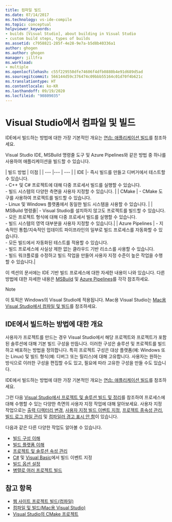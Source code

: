 ```yaml
---
title: 컴파일 빌드
ms.date: 07/14/2017
ms.technology: vs-ide-compile
ms.topic: conceptual
helpviewer_keywords:
- builds [Visual Studio], about building in Visual Studio
- custom build steps, types of builds
ms.assetid: c7958821-285f-4e28-9e7a-b5d8b40336a1
author: ghogen
ms.author: ghogen
manager: jillfra
ms.workload:
- multiple
ms.openlocfilehash: c55f229550dfe74606f4dfb0880b4e91d689d5ad
ms.sourcegitcommit: 566144d59c376474c09bbb55164c01d70f4b621c
ms.translationtype: HT
ms.contentlocale: ko-KR
ms.lasthandoff: 09/19/2020
ms.locfileid: "90809035"
---
```

# <a name="compile-and-build-in-visual-studio"></a>Visual Studio에서 컴파일 및 빌드

IDE에서 빌드하는 방법에 대한 가장 기본적인 개요는 [연습: 애플리케이션 빌드](walkthrough-building-an-application.md)를 참조하세요.

Visual Studio IDE, MSBuild 명령줄 도구 및 Azure Pipelines와 같은 방법 중 하나를 사용하여 애플리케이션을 빌드할 수 있습니다.

| 빌드 방법 | 이점 |
| --- |--- | --- |
| IDE |- 즉시 빌드를 만들고 디버거에서 테스트할 수 있습니다.<br />- C++ 및 C# 프로젝트에 대해 다중 프로세서 빌드를 실행할 수 있습니다.<br />-   빌드 시스템의 다양한 측면을 사용자 지정할 수 있습니다. |
| CMake | - CMake 도구를 사용하여 프로젝트를 빌드할 수 있습니다.<br />- Linux 및 Windows 플랫폼에서 동일한 빌드 시스템을 사용할 수 있습니다. |
| MSBuild 명령줄| - Visual Studio를 설치하지 않고도 프로젝트를 빌드할 수 있습니다.<br />- 모든 프로젝트 형식에 대해 다중 프로세서 빌드를 실행할 수 있습니다.<br />-   빌드 시스템의 영역 대부분을 사용자 지정할 수 있습니다.|
| Azure Pipelines | - 지속적인 통합/지속적인 업데이트 파이프라인의 일부로 빌드 프로세스를 자동화할 수 있습니다.<br />- 모든 빌드에서 자동화된 테스트를 적용할 수 있습니다.<br />- 빌드 프로세스에 사실상 제한 없는 클라우드 기반 리소스를 사용할 수 있습니다.<br />- 빌드 워크플로를 수정하고 빌드 작업을 만들어 사용자 지정 수준이 높은 작업을 수행할 수 있습니다.|

이 섹션의 문서에는 IDE 기반 빌드 프로세스에 대한 자세한 내용이 나와 있습니다. 다른 방법에 대한 자세한 내용은 [MSBuild](../msbuild/msbuild.md) 및 [Azure Pipelines](/azure/devops/pipelines/index?view=vsts)를 각각 참조하세요.

> [!NOTE]
> 이 토픽은 Windows의 Visual Studio에 적용됩니다. Mac용 Visual Studio는 [Mac용 Visual Studio에서 컴파일 및 빌드](/visualstudio/mac/compiling-and-building)를 참조하세요.

## <a name="overview-of-building-from-the-ide"></a>IDE에서 빌드하는 방법에 대한 개요

사용자가 프로젝트를 만드는 경우 Visual Studio에서 해당 프로젝트와 프로젝트가 포함된 솔루션에 대해 기본 빌드 구성을 만듭니다.  이러한 구성은 솔루션 및 프로젝트를 빌드하고 배포하는 방법을 정의합니다. 특히 프로젝트 구성은 대상 플랫폼(예: Windows 또는 Linux) 및 빌드 형식(예: 디버그 또는 릴리스)에 대해 고유합니다. 사용자는 원하는 방식으로 이러한 구성을 편집할 수도 있고, 필요에 따라 고유한 구성을 만들 수도 있습니다.

IDE에서 빌드하는 방법에 대한 가장 기본적인 개요는 [연습: 애플리케이션 빌드](walkthrough-building-an-application.md)를 참조하세요.

그런 다음 [Visual Studio에서 프로젝트 및 솔루션 빌드 및 정리](building-and-cleaning-projects-and-solutions-in-visual-studio.md)를 참조하여 프로세스에 대해 수행할 수 있는 다양한 측면의 사용자 지정 작업에 대해 알아보세요. 사용자 지정 작업으로는 [출력 디렉터리 변경](how-to-change-the-build-output-directory.md), [사용자 지정 빌드 이벤트 지정](specifying-custom-build-events-in-visual-studio.md), [프로젝트 종속성 관리](how-to-create-and-remove-project-dependencies.md), [빌드 로그 파일 관리](how-to-view-save-and-configure-build-log-files.md) 및 [컴파일러 경고 표시 안 함](how-to-suppress-compiler-warnings.md)이 있습니다.

다음과 같은 다른 다양한 작업도 알아볼 수 있습니다.
- [빌드 구성 이해](understanding-build-configurations.md)
- [빌드 플랫폼 이해](understanding-build-platforms.md)
- [프로젝트 및 솔루션 속성 관리](managing-project-and-solution-properties.md)
- [C#](how-to-specify-build-events-csharp.md) 및 [Visual Basic](how-to-specify-build-events-visual-basic.md)에서 빌드 이벤트 지정
- [빌드 옵션 설정](reference/options-dialog-box-projects-and-solutions-build-and-run.md)
- [병렬로 여러 프로젝트 빌드](../msbuild/building-multiple-projects-in-parallel-with-msbuild.md)

## <a name="see-also"></a>참고 항목

- [웹 사이트 프로젝트 빌드(컴파일)](/previous-versions/hwxa5aha(v=vs.140))
- [컴파일 및 빌드(Mac용 Visual Studio)](/visualstudio/mac/compiling-and-building)
- [Visual Studio의 CMake 프로젝트](/cpp/build/cmake-projects-in-visual-studio)